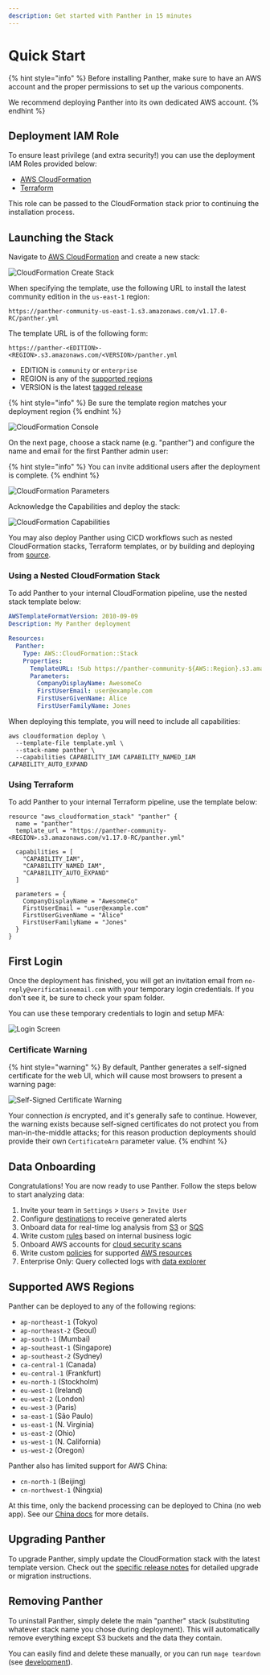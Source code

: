 ```yaml
---
description: Get started with Panther in 15 minutes
---
```


# Quick Start

{% hint style="info" %}
Before installing Panther, make sure to have an AWS account and the proper permissions to set up the various components.

We recommend deploying Panther into its own dedicated AWS account.
{% endhint %}

## Deployment IAM Role

To ensure least privilege \(and extra security!\) you can use the deployment IAM Roles provided below:

* [AWS CloudFormation](https://github.com/panther-labs/panther/blob/master/deployments/auxiliary/cloudformation/panther-deployment-role.yml)
* [Terraform](https://github.com/panther-labs/panther/tree/master/deployments/auxiliary/terraform/panther_deployment_role)

This role can be passed to the CloudFormation stack prior to continuing the installation process.

## Launching the Stack

Navigate to [AWS CloudFormation](https://console.aws.amazon.com/cloudformation/) and create a new stack:

![CloudFormation Create Stack](.gitbook/assets/quick-start-create-stack.png)

When specifying the template, use the following URL to install the latest community edition in the `us-east-1` region:

```text
https://panther-community-us-east-1.s3.amazonaws.com/v1.17.0-RC/panther.yml
```

The template URL is of the following form:

```text
https://panther-<EDITION>-<REGION>.s3.amazonaws.com/<VERSION>/panther.yml
```

* EDITION is `community` or `enterprise`
* REGION is any of the [supported regions](quick-start.md#supported-aws-regions)
* VERSION is the latest [tagged release](https://github.com/panther-labs/panther/releases)

{% hint style="info" %}
Be sure the template region matches your deployment region
{% endhint %}

![CloudFormation Console](.gitbook/assets/quick-start-cfn-deploy-1%20%286%29%20%281%29%20%288%29.png)

On the next page, choose a stack name \(e.g. "panther"\) and configure the name and email for the first Panther admin user:

{% hint style="info" %}
You can invite additional users after the deployment is complete.
{% endhint %}

![CloudFormation Parameters](.gitbook/assets/quick-start-cfn-deploy-2%20%287%29%20%281%29.png)

Acknowledge the Capabilities and deploy the stack:

![CloudFormation Capabilities](.gitbook/assets/quick-start-cfn-deploy-3%20%288%29%20%281%29%20%282%29.png)

You may also deploy Panther using CICD workflows such as nested CloudFormation stacks, Terraform templates, or by building and deploying from [source](development/#deploying).

### Using a Nested CloudFormation Stack

To add Panther to your internal CloudFormation pipeline, use the nested stack template below:

```yaml
AWSTemplateFormatVersion: 2010-09-09
Description: My Panther deployment

Resources:
  Panther:
    Type: AWS::CloudFormation::Stack
    Properties:
      TemplateURL: !Sub https://panther-community-${AWS::Region}.s3.amazonaws.com/v1.17.0-RC/panther.yml
      Parameters:
        CompanyDisplayName: AwesomeCo
        FirstUserEmail: user@example.com
        FirstUserGivenName: Alice
        FirstUserFamilyName: Jones
```

When deploying this template, you will need to include all capabilities:

```text
aws cloudformation deploy \
  --template-file template.yml \
  --stack-name panther \
  --capabilities CAPABILITY_IAM CAPABILITY_NAMED_IAM CAPABILITY_AUTO_EXPAND
```

### Using Terraform

To add Panther to your internal Terraform pipeline, use the template below:

```text
resource "aws_cloudformation_stack" "panther" {
  name = "panther"
  template_url = "https://panther-community-<REGION>.s3.amazonaws.com/v1.17.0-RC/panther.yml"

  capabilities = [
    "CAPABILITY_IAM",
    "CAPABILITY_NAMED_IAM",
    "CAPABILITY_AUTO_EXPAND"
  ]

  parameters = {
    CompanyDisplayName = "AwesomeCo"
    FirstUserEmail = "user@example.com"
    FirstUserGivenName = "Alice"
    FirstUserFamilyName = "Jones"
  }
}
```

## First Login

Once the deployment has finished, you will get an invitation email from `no-reply@verificationemail.com` with your temporary login credentials. If you don't see it, be sure to check your spam folder.

You can use these temporary credentials to login and setup MFA:

![Login Screen](.gitbook/assets/quick-start-login.png)

### Certificate Warning

{% hint style="warning" %}
By default, Panther generates a self-signed certificate for the web UI, which will cause most browsers to present a warning page:

![Self-Signed Certificate Warning](.gitbook/assets/quick-start-cert-warning%20%289%29%20%284%29%20%287%29.png)

Your connection _is_ encrypted, and it's generally safe to continue. However, the warning exists because self-signed certificates do not protect you from man-in-the-middle attacks; for this reason production deployments should provide their own `CertificateArn` parameter value.
{% endhint %}

## Data Onboarding

Congratulations! You are now ready to use Panther. Follow the steps below to start analyzing data:

1. Invite your team in `Settings` &gt; `Users` &gt; `Invite User`
2. Configure [destinations](destinations/) to receive generated alerts
3. Onboard data for real-time log analysis from [S3](data-onboarding/data-transports/s3.md) or [SQS](data-onboarding/data-transports/sqs.md)
4. Write custom [rules](writing-detections/rules.md) based on internal business logic
5. Onboard AWS accounts for [cloud security scans](data-onboarding/setup-cloud-accounts.md)
6. Write custom [policies](writing-detections/policies.md) for supported [AWS resources](resources/)
7. Enterprise Only: Query collected logs with [data explorer](data-analytics/)

## Supported AWS Regions

Panther can be deployed to any of the following regions:

* `ap-northeast-1` \(Tokyo\)
* `ap-northeast-2` \(Seoul\)
* `ap-south-1` \(Mumbai\)
* `ap-southeast-1` \(Singapore\)
* `ap-southeast-2` \(Sydney\)
* `ca-central-1` \(Canada\)
* `eu-central-1` \(Frankfurt\)
* `eu-north-1` \(Stockholm\)
* `eu-west-1` \(Ireland\)
* `eu-west-2` \(London\)
* `eu-west-3` \(Paris\)
* `sa-east-1` \(São Paulo\)
* `us-east-1` \(N. Virginia\)
* `us-east-2` \(Ohio\)
* `us-west-1` \(N. California\)
* `us-west-2` \(Oregon\)

Panther also has limited support for AWS China:

* `cn-north-1` \(Beijing\)
* `cn-northwest-1` \(Ningxia\)

At this time, only the backend processing can be deployed to China \(no web app\). See our [China docs](help/china.md) for more details.

## Upgrading Panther

To upgrade Panther, simply update the CloudFormation stack with the latest template version. Check out the [specific release notes](https://github.com/panther-labs/panther/releases) for detailed upgrade or migration instructions.

## Removing Panther

To uninstall Panther, simply delete the main "panther" stack \(substituting whatever stack name you chose during deployment\). This will automatically remove everything except S3 buckets and the data they contain.

You can easily find and delete these manually, or you can run `mage teardown` \(see [development](development/#teardown)\).

